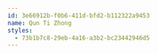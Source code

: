 ```yaml
---
id: 3e66912b-f0b6-411d-bfd2-b112322a9453
name: Qun Ti Zhong
styles:
  - 73b1b7c8-29eb-4a16-a3b2-bc23442946d5
---
```

